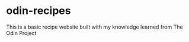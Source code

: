# odin-recipes

This is a basic recipe website built with my knowledge learned from The Odin Project

